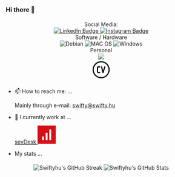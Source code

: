 ### Hi there 👋

<div id="badges" align="center" style="display: block; text-align: center; margin: 20px auto">
 Social Media:
 <br>
 <a href="https://www.linkedin.com/in/swiftyhu">
  <img src="https://img.shields.io/badge/LinkedIn-blue?style=for-the-badge&logo=linkedin&logoColor=white" alt="LinkedIn Badge"/>
 </a>
 <a href="https://www.instagram.com/swifty.hu/">
  <img src="https://img.shields.io/badge/Instagram-E4405F?style=for-the-badge&logo=instagram&logoColor=white" alt="Instagram Badge"/>
 </a>

 <br>
 Software / Hardware
 <br>
 <img src="https://img.shields.io/badge/Debian-A81D33?style=for-the-badge&logo=debian&logoColor=white" alt="Debian"/>
 <img src="https://img.shields.io/badge/mac%20os-000000?style=for-the-badge&logo=apple&logoColor=white" alt="MAC OS"/>
 <img src="https://img.shields.io/badge/Windows-0078D6?style=for-the-badge&logo=windows&logoColor=white" alt="Windows"/>

 <br>
 Personal
 <br>
 <a href="https://swifty.hu/">
  <img src="https://img.shields.io/website-up-down-green-red/http/swifty.hu.svg">
 </a>  

 <br>
 <a href="http://swifty.hu/pdf/Lajos_GASPAR_CV.pdf">
  <img src=".images/cv.png" style="height: 48px; width: 48px; background-color: white" alt="CV"> 
 </a>
</div>

- 📫 How to reach me: ...

  Mainly through e-mail: swifty@swifty.hu

- 🔭 I currently work at ...

  <a href="https://sevdesk.de">sevDesk <img src=".images/sevdesk.png" style="height: 48px; width: 48px; background-color: white" alt="CV"> 
  </a>

- My stats ...
<div align="center" style="display: block; text-align: center; margin: 20px auto">

![Swiftyhu's GitHub Streak][streak]
![Swiftyhu's GitHub Stats][stats]

</div>

<!--
**Swiftyhu/Swiftyhu** is a ✨ _special_ ✨ repository because its `README.md` (this file) appears on your GitHub profile.

Here are some ideas to get you started:

- 🔭 I’m currently working on ...
- 🌱 I’m currently learning ...
- 👯 I’m looking to collaborate on ...
- 🤔 I’m looking for help with ...
- 💬 Ask me about ...
- 📫 How to reach me: ...
- 😄 Pronouns: ...
- ⚡ Fun fact: ...

https://www.sitepoint.com/github-profile-readme/
https://dev.to/envoy_/150-badges-for-github-pnk

  <img src="https://img.shields.io/badge/YouTube-red?style=for-the-badge&logo=youtube&logoColor=white" alt="Youtube Badge"/>
  <img src="https://img.shields.io/badge/Twitter-blue?style=for-the-badge&logo=twitter&logoColor=white" alt="Twitter Badge"/>

-->



[streak]: https://github-readme-streak-stats.herokuapp.com?user=Swiftyhu
[stats]: https://github-readme-stats.vercel.app/api?username=Swiftyhu&show_icons=true&theme=transparent
